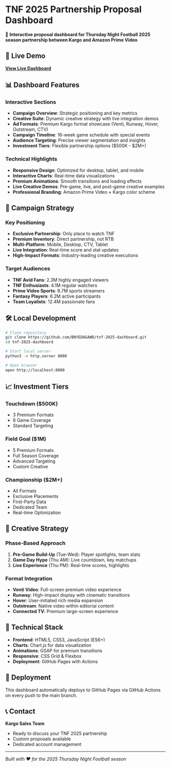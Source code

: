 # TNF 2025 Partnership Proposal Dashboard

🏈 **Interactive proposal dashboard for Thursday Night Football 2025 season partnership between Kargo and Amazon Prime Video**

## 🚀 Live Demo

**[View Live Dashboard](https://bnyedagawd.github.io/tnf-2025-dashboard/)**

## 📊 Dashboard Features

### Interactive Sections
- **Campaign Overview**: Strategic positioning and key metrics
- **Creative Suite**: Dynamic creative strategy with live integration demos
- **Ad Formats**: Premium Kargo format showcase (Venti, Runway, Hover, Outstream, CTV)
- **Campaign Timeline**: 16-week game schedule with special events
- **Audience Targeting**: Precise viewer segmentation and insights
- **Investment Tiers**: Flexible partnership options ($500K - $2M+)

### Technical Highlights
- **Responsive Design**: Optimized for desktop, tablet, and mobile
- **Interactive Charts**: Real-time data visualizations
- **Premium Animations**: Smooth transitions and loading effects
- **Live Creative Demos**: Pre-game, live, and post-game creative examples
- **Professional Branding**: Amazon Prime Video × Kargo color scheme

## 🎯 Campaign Strategy

### Key Positioning
- **Exclusive Partnership**: Only place to watch TNF
- **Premium Inventory**: Direct partnership, not RTB
- **Multi-Platform**: Mobile, Desktop, CTV, Tablet
- **Live Integration**: Real-time score and stat updates
- **High-Impact Formats**: Industry-leading creative executions

### Target Audiences
- **TNF Avid Fans**: 2.3M highly engaged viewers
- **TNF Enthusiasts**: 4.1M regular watchers  
- **Prime Video Sports**: 8.7M sports streamers
- **Fantasy Players**: 6.2M active participants
- **Team Loyalists**: 12.4M passionate fans

## 🛠️ Local Development

```bash
# Clone repository
git clone https://github.com/BNYEDAGAWD/tnf-2025-dashboard.git
cd tnf-2025-dashboard

# Start local server
python3 -m http.server 8000

# Open browser
open http://localhost:8000
```

## 📈 Investment Tiers

### Touchdown ($500K)
- 3 Premium Formats
- 8 Game Coverage
- Standard Targeting

### Field Goal ($1M)
- 5 Premium Formats
- Full Season Coverage
- Advanced Targeting
- Custom Creative

### Championship ($2M+)
- All Formats
- Exclusive Placements
- First-Party Data
- Dedicated Team
- Real-time Optimization

## 🎨 Creative Strategy

### Phase-Based Approach
1. **Pre-Game Build-Up** (Tue-Wed): Player spotlights, team stats
2. **Game Day Hype** (Thu AM): Live countdown, key matchups
3. **Live Experience** (Thu PM): Real-time scores, highlights

### Format Integration
- **Venti Video**: Full-screen premium video experience
- **Runway**: High-impact display with cinematic transitions
- **Hover**: User-initiated rich media expansion
- **Outstream**: Native video within editorial content
- **Connected TV**: Premium large-screen experience

## 📱 Technical Stack

- **Frontend**: HTML5, CSS3, JavaScript (ES6+)
- **Charts**: Chart.js for data visualization
- **Animations**: GSAP for premium transitions
- **Responsive**: CSS Grid & Flexbox
- **Deployment**: GitHub Pages with Actions

## 🚀 Deployment

This dashboard automatically deploys to GitHub Pages via GitHub Actions on every push to the main branch.

## 📞 Contact

**Kargo Sales Team**
- Ready to discuss your TNF 2025 partnership
- Custom proposals available
- Dedicated account management

---

*Built with ❤️ for the 2025 Thursday Night Football season*